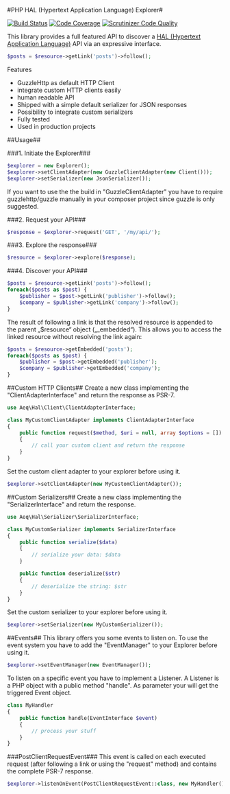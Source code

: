 #PHP HAL (Hypertext Application Language) Explorer#

[![Build Status](https://travis-ci.org/kschu91/hal.svg?branch=master)](https://travis-ci.org/kschu91/hal)
[![Code Coverage](https://scrutinizer-ci.com/g/kschu91/hal/badges/coverage.png?b=master)](https://scrutinizer-ci.com/g/kschu91/hal/?branch=master)
[![Scrutinizer Code Quality](https://scrutinizer-ci.com/g/kschu91/hal/badges/quality-score.png?b=master)](https://scrutinizer-ci.com/g/kschu91/hal/?branch=master)


This library provides a full featured API to discover a [HAL (Hypertext Application Language)](http://stateless.co/hal_specification.html) API via an expressive interface.

```php
$posts = $resource->getLink('posts')->follow();
```

Features
* GuzzleHttp as default HTTP Client
* integrate custom HTTP clients easily
* human readable API
* Shipped with a simple default serializer for JSON responses
* Possibility to integrate custom serializers
* Fully tested
* Used in production projects

##Usage##

###1. Initiate the Explorer###
```php
$explorer = new Explorer();
$explorer->setClientAdapter(new GuzzleClientAdapter(new Client()));
$explorer->setSerializer(new JsonSerializer());
```
If you want to use the the build in "GuzzleClientAdapter" you have to require guzzlehttp/guzzle manually in your composer project since guzzle is only suggested.

###2. Request your API###
```php
$response = $explorer->request('GET', '/my/api/');
```

###3. Explore the response###
```php
$resource = $explorer->explore($response);
```

###4. Discover your API###
```php
$posts = $resource->getLink('posts')->follow();
foreach($posts as $post) {
    $publisher = $post->getLink('publisher')->follow();
    $company = $publisher->getLink('company')->follow();
}
```
The result of following a link is that the resolved resource is appended to the parent „$resource“ object („_embedded“).
This allows you to access the linked resource without resolving the link again:
```php
$posts = $resource->getEmbedded('posts');
foreach($posts as $post) {
    $publisher = $post->getEmbedded('publisher');
    $company = $publisher->getEmbedded('company');
}
```

##Custom HTTP Clients##
Create a new class implementing the "ClientAdapterInterface" and return the response as PSR-7.
```php
use Aeq\Hal\Client\ClientAdapterInterface;

class MyCustomClientAdapter implements ClientAdapterInterface
{
    public function request($method, $uri = null, array $options = [])
    {
        // call your custom client and return the response
    }
}

```

Set the custom client adapter to your explorer before using it.

```php
$explorer->setClientAdapter(new MyCustomClientAdapter());
```

##Custom Serializers##
Create a new class implementing the "SerializerInterface" and return the response.
```php
use Aeq\Hal\Serializer\SerializerInterface;

class MyCustomSerializer implements SerializerInterface
{
    public function serialize($data)
    {
        // serialize your data: $data
    }

    public function deserialize($str)
    {
        // deserialize the string: $str
    }
}
```

Set the custom serializer to your explorer before using it.

```php
$explorer->setSerializer(new MyCustomSerializer());
```
##Events##
This library offers you some events to listen on. To use the event system you have to add the "EventManager" to your Explorer before using it.
```php
$explorer->setEventManager(new EventManager());
```

To listen on a specific event you have to implement a Listener. A Listener is a PHP object with a public method "handle".
As parameter your will get the triggered Event object.

```php
class MyHandler
{
    public function handle(EventInterface $event)
    {
        // process your stuff
    }
}
```
###PostClientRequestEvent###
This event is called on each executed request (after following a link or using the "request" method) and contains the complete PSR-7 response.
```php
$explorer->listenOnEvent(PostClientRequestEvent::class, new MyHandler());
```
